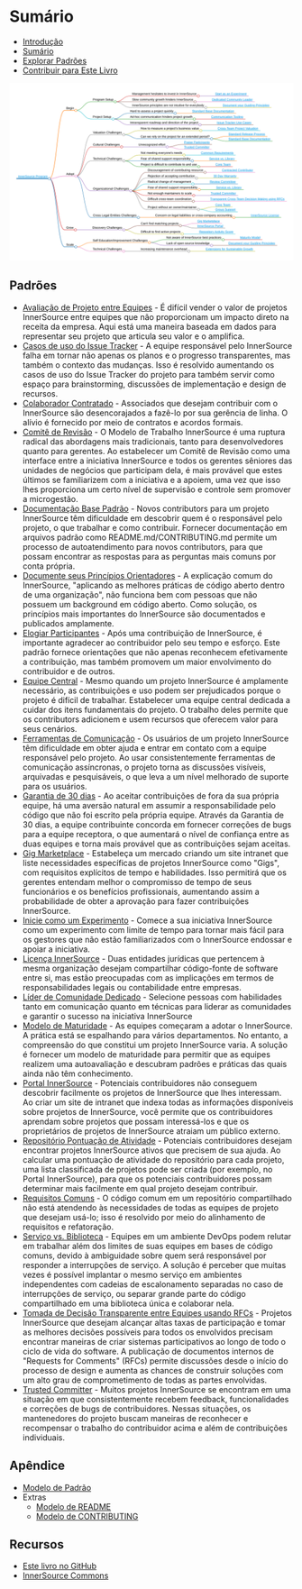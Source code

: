 # Sumário

<!--
Não edite toc.md diretamente!!!
Em vez disso, edite toc_template.md
-->

<!--
  OBSERVAÇÃO:
  Os caminhos aqui são relativos a este arquivo e não ao diretório raiz especificado em .gitbook.yaml.
-->

* [Introdução](./introduction.md)
* [Sumário](./toc.md)
* [Explorar Padrões](./explore-patterns.md)
* [Contribuir para Este Livro](./contribute.md)

![Mapa Mental dos Padrões InnerSource](../../pattern-categorization/innersource-program-mind-map.png)

## Padrões <a id="p"></a>

* [Avaliação de Projeto entre Equipes](../../translation/pt/patterns/crossteam-project-valuation.md) - É difícil vender o valor de projetos InnerSource entre equipes que não proporcionam um impacto direto na receita da empresa. Aqui está uma maneira baseada em dados para representar seu projeto que articula seu valor e o amplifica.
* [Casos de uso do Issue Tracker](../../translation/pt/patterns/issue-tracker.md) - A equipe responsável pelo InnerSource falha em tornar não apenas os planos e o progresso transparentes, mas também o contexto das mudanças. Isso é resolvido aumentando os casos de uso do Issue Tracker do projeto para também servir como espaço para brainstorming, discussões de implementação e design de recursos.
* [Colaborador Contratado](../../translation/pt/patterns/contracted-contributor.md) - Associados que desejam contribuir com o InnerSource são desencorajados a fazê-lo por sua gerência de linha. O alívio é fornecido por meio de contratos e acordos formais.
* [Comitê de Revisão](../../translation/pt/patterns/review-committee.md) - O Modelo de Trabalho InnerSource é uma ruptura radical das abordagens mais tradicionais, tanto para desenvolvedores quanto para gerentes. Ao estabelecer um Comitê de Revisão como uma interface entre a iniciativa InnerSource e todos os gerentes sêniores das unidades de negócios que participam dela, é mais provável que estes últimos se familiarizem com a iniciativa e a apoiem, uma vez que isso lhes proporciona um certo nível de supervisão e controle sem promover a microgestão.
* [Documentação Base Padrão](../../translation/pt/patterns/base-documentation.md) - Novos contributors para um projeto InnerSource têm dificuldade em descobrir quem é o responsável pelo projeto, o que trabalhar e como contribuir. Fornecer documentação em arquivos padrão como README.md/CONTRIBUTING.md permite um processo de autoatendimento para novos contributors, para que possam encontrar as respostas para as perguntas mais comuns por conta própria.
* [Documente seus Princípios Orientadores](../../translation/pt/patterns/document-your-guiding-principles.md) - A explicação comum do InnerSource, "aplicando as melhores práticas de código aberto dentro de uma organização", não funciona bem com pessoas que não possuem um background em código aberto. Como solução, os princípios mais importantes do InnerSource são documentados e publicados amplamente.
* [Elogiar Participantes](../../translation/pt/patterns/praise-participants.md) - Após uma contribuição de InnerSource, é importante agradecer ao contribuidor pelo seu tempo e esforço. Este padrão fornece orientações que não apenas reconhecem efetivamente a contribuição, mas também promovem um maior envolvimento do contribuidor e de outros.
* [Equipe Central](../../translation/pt/patterns/core-team.md) - Mesmo quando um projeto InnerSource é amplamente necessário, as contribuições e uso podem ser prejudicados porque o projeto é difícil de trabalhar. Estabelecer uma equipe central dedicada a cuidar dos itens fundamentais do projeto. O trabalho deles permite que os contributors adicionem e usem recursos que oferecem valor para seus cenários.
* [Ferramentas de Comunicação](../../translation/pt/patterns/communication-tooling.md) - Os usuários de um projeto InnerSource têm dificuldade em obter ajuda e entrar em contato com a equipe responsável pelo projeto. Ao usar consistentemente ferramentas de comunicação assíncronas, o projeto torna as discussões visíveis, arquivadas e pesquisáveis, o que leva a um nível melhorado de suporte para os usuários.
* [Garantia de 30 dias](../../translation/pt/patterns/30-day-warranty.md) - Ao aceitar contribuições de fora da sua própria equipe, há uma aversão natural em assumir a responsabilidade pelo código que não foi escrito pela própria equipe. Através da Garantia de 30 dias, a equipe contribuinte concorda em fornecer correções de bugs para a equipe receptora, o que aumentará o nível de confiança entre as duas equipes e torna mais provável que as contribuições sejam aceitas.
* [Gig Marketplace](../../translation/pt/patterns/gig-marketplace.md) - Estabeleça um mercado criando um site intranet que liste necessidades específicas de projetos InnerSource como "Gigs", com requisitos explícitos de tempo e habilidades. Isso permitirá que os gerentes entendam melhor o compromisso de tempo de seus funcionários e os benefícios profissionais, aumentando assim a probabilidade de obter a aprovação para fazer contribuições InnerSource.
* [Inicie como um Experimento](../../translation/pt/patterns/start-as-experiment.md) - Comece a sua iniciativa InnerSource como um experimento com limite de tempo para tornar mais fácil para os gestores que não estão familiarizados com o InnerSource endossar e apoiar a iniciativa.
* [Licença InnerSource](../../translation/pt/patterns/innersource-license.md) - Duas entidades jurídicas que pertencem à mesma organização desejam compartilhar código-fonte de software entre si, mas estão preocupadas com as implicações em termos de responsabilidades legais ou contabilidade entre empresas.
* [Líder de Comunidade Dedicado](../../translation/pt/patterns/dedicated-community-leader.md) - Selecione pessoas com habilidades tanto em comunicação quanto em técnicas para liderar as comunidades e garantir o sucesso na iniciativa InnerSource
* [Modelo de Maturidade](../../translation/pt/patterns/maturity-model.md) - As equipes começaram a adotar o InnerSource. A prática está se espalhando para vários departamentos. No entanto, a compreensão do que constitui um projeto InnerSource varia. A solução é fornecer um modelo de maturidade para permitir que as equipes realizem uma autoavaliação e descubram padrões e práticas das quais ainda não têm conhecimento.
* [Portal InnerSource](../../translation/pt/patterns/innersource-portal.md) - Potenciais contribuidores não conseguem descobrir facilmente os projetos de InnerSource que lhes interessam. Ao criar um site de intranet que indexa todas as informações disponíveis sobre projetos de InnerSource, você permite que os contribuidores aprendam sobre projetos que possam interessá-los e que os proprietários de projetos de InnerSource atraiam um público externo.
* [Repositório  Pontuação de Atividade](../../translation/pt/patterns/repository-activity-score.md) - Potenciais contribuidores desejam encontrar projetos InnerSource ativos que precisem de sua ajuda. Ao calcular uma pontuação de atividade do repositório para cada projeto, uma lista classificada de projetos pode ser criada (por exemplo, no Portal InnerSource), para que os potenciais contribuidores possam determinar mais facilmente em qual projeto desejam contribuir.
* [Requisitos Comuns](../../translation/pt/patterns/common-requirements.md) - O código comum em um repositório compartilhado não está atendendo às necessidades de todas as equipes de projeto que desejam usá-lo; isso é resolvido por meio do alinhamento de requisitos e refatoração.
* [Serviço vs. Biblioteca](../../translation/pt/patterns/service-vs-library.md) - Equipes em um ambiente DevOps podem relutar em trabalhar além dos limites de suas equipes em bases de código comuns, devido à ambiguidade sobre quem será responsável por responder a interrupções de serviço. A solução é perceber que muitas vezes é possível implantar o mesmo serviço em ambientes independentes com cadeias de escalonamento separadas no caso de interrupções de serviço, ou separar grande parte do código compartilhado em uma biblioteca única e colaborar nela.
* [Tomada de Decisão Transparente entre Equipes usando RFCs](../../translation/pt/patterns/transparent-cross-team-decision-making-using-rfcs.md) - Projetos InnerSource que desejam alcançar altas taxas de participação e tomar as melhores decisões possíveis para todos os envolvidos precisam encontrar maneiras de criar sistemas participativos ao longo de todo o ciclo de vida do software. A publicação de documentos internos de "Requests for Comments" (RFCs) permite discussões desde o início do processo de design e aumenta as chances de construir soluções com um alto grau de comprometimento de todas as partes envolvidas.
* [Trusted Committer](../../translation/pt/patterns/trusted-committer.md) - Muitos projetos InnerSource se encontram em uma situação em que consistentemente recebem feedback, funcionalidades e correções de bugs de contribuidores. Nessas situações, os mantenedores do projeto buscam maneiras de reconhecer e recompensar o trabalho do contribuidor acima e além de contribuições individuais.

## Apêndice

* [Modelo de Padrão](../../meta/pattern-template.md)
* Extras
  * [Modelo de README](../../translation/pt/templates/README-template.md)
  * [Modelo de CONTRIBUTING](../../translation/pt/templates/CONTRIBUTING-template.md)

## Recursos

* [Este livro no GitHub](https://github.com/InnerSourceCommons/InnerSourcePatterns)
* [InnerSource Commons](http://innersourcecommons.org)
